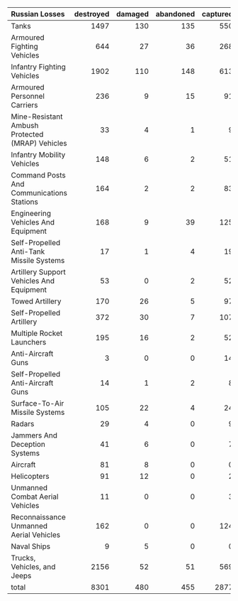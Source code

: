 | Russian Losses                                   |   destroyed |   damaged |   abandoned |   captured |   total |
|:-------------------------------------------------|------------:|----------:|------------:|-----------:|--------:|
| Tanks                                            |        1497 |       130 |         135 |        550 |    2312 |
| Armoured Fighting Vehicles                       |         644 |        27 |          36 |        268 |     975 |
| Infantry Fighting Vehicles                       |        1902 |       110 |         148 |        613 |    2773 |
| Armoured Personnel Carriers                      |         236 |         9 |          15 |         91 |     351 |
| Mine-Resistant Ambush Protected  (MRAP) Vehicles |          33 |         4 |           1 |          9 |      47 |
| Infantry Mobility Vehicles                       |         148 |         6 |           2 |         51 |     207 |
| Command Posts And Communications Stations        |         164 |         2 |           2 |         83 |     251 |
| Engineering Vehicles And Equipment               |         168 |         9 |          39 |        125 |     341 |
| Self-Propelled Anti-Tank Missile Systems         |          17 |         1 |           4 |         19 |      41 |
| Artillery Support Vehicles And Equipment         |          53 |         0 |           2 |         52 |     107 |
| Towed Artillery                                  |         170 |        26 |           5 |         97 |     298 |
| Self-Propelled Artillery                         |         372 |        30 |           7 |        107 |     516 |
| Multiple Rocket Launchers                        |         195 |        16 |           2 |         52 |     265 |
| Anti-Aircraft Guns                               |           3 |         0 |           0 |         14 |      17 |
| Self-Propelled Anti-Aircraft Guns                |          14 |         1 |           2 |          8 |      25 |
| Surface-To-Air Missile Systems                   |         105 |        22 |           4 |         24 |     155 |
| Radars                                           |          29 |         4 |           0 |          9 |      42 |
| Jammers And Deception Systems                    |          41 |         6 |           0 |          7 |      54 |
| Aircraft                                         |          81 |         8 |           0 |          0 |      89 |
| Helicopters                                      |          91 |        12 |           0 |          2 |     105 |
| Unmanned Combat Aerial Vehicles                  |          11 |         0 |           0 |          3 |      14 |
| Reconnaissance Unmanned Aerial Vehicles          |         162 |         0 |           0 |        124 |     286 |
| Naval Ships                                      |           9 |         5 |           0 |          0 |      14 |
| Trucks, Vehicles, and Jeeps                      |        2156 |        52 |          51 |        569 |    2828 |
| total                                            |        8301 |       480 |         455 |       2877 |   12113 |